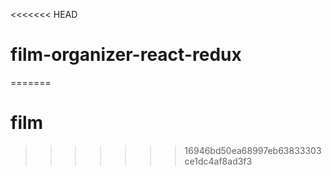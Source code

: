 <<<<<<< HEAD
# film-organizer-react-redux
=======
# film
>>>>>>> 16946bd50ea68997eb63833303ce1dc4af8ad3f3
